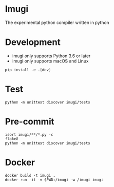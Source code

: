 # Imugi
The experimental python compiler written in python

# Development
* imugi only supports Python 3.6 or later
* imugi only supports macOS and Linux

```
pip install -e .[dev]
```

# Test
```
python -m unittest discover imugi/tests
```

# Pre-commit
```
isort imugi/**/*.py -c
flake8
python -m unittest discover imugi/tests
```

# Docker
```
docker build -t imugi .
docker run -it -v $PWD:/imugi -w /imugi imugi
```
